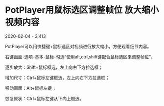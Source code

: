 # PotPlayer用鼠标选区调整帧位 放大缩小视频内容

2020-02-04 - 3,413

PotPlayer可以用快捷键+鼠标选区对视频进行放大缩小，方便观看细节内容。

右键画面-选项-基本-鼠标-勾选“使用alt,ctrl,shift键配合鼠标选区来调整帧位”。

逐步放大：Shift+鼠标框选，左上向右下方拉选框；

增加尺寸：Ctrl+鼠标左键框选，左上向右下方拉选框；

移动画面：Alt+鼠标左键；

恢复原状：Ctrl+鼠标左键从下向上框选。